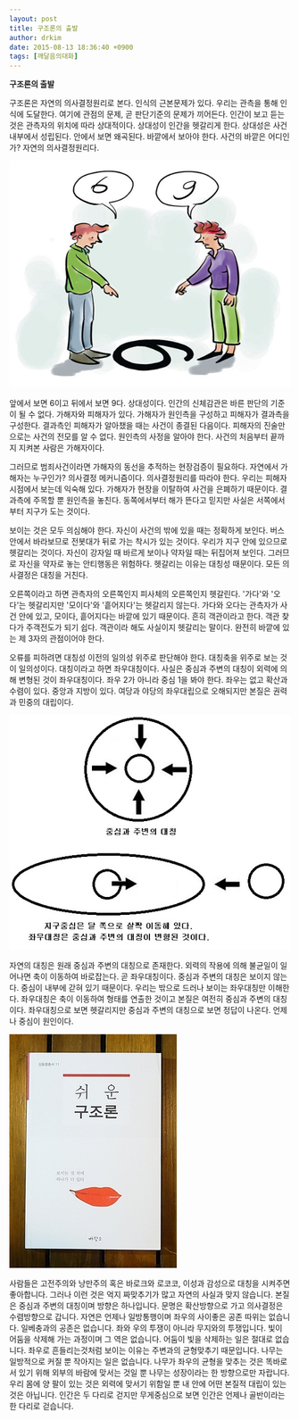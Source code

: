 ```yaml
---
layout: post
title: 구조론의 출발
author: drkim
date: 2015-08-13 18:36:40 +0900
tags: [깨달음의대화]
---
```

**구조론의 출발**

  


구조론은 자연의 의사결정원리로 본다. 인식의 근본문제가 있다. 우리는 관측을 통해 인식에 도달한다. 여기에 관점의 문제, 곧 판단기준의 문제가 끼어든다. 인간이 보고 듣는 것은 관측자의 위치에 따라 상대적이다. 상대성이 인간을 헷갈리게 한다. 상대성은 사건 내부에서 성립된다. 안에서 보면 왜곡된다. 바깥에서 보아야 한다. 사건의 바깥은 어디인가? 자연의 의사결정원리다. 

  




![](/files/attach/images/198/090/614/6.jpg) 

  


앞에서 보면 6이고 뒤에서 보면 9다. 상대성이다. 인간의 신체감관은 바른 판단의 기준이 될 수 없다. 가해자와 피해자가 있다. 가해자가 원인측을 구성하고 피해자가 결과측을 구성한다. 결과측인 피해자가 알아챘을 때는 사건이 종결된 다음이다. 피해자의 진술만으로는 사건의 전모를 알 수 없다. 원인측의 사정을 알아야 한다. 사건의 처음부터 끝까지 지켜본 사람은 가해자이다. 

  


그러므로 범죄사건이라면 가해자의 동선을 추적하는 현장검증이 필요하다. 자연에서 가해자는 누구인가? 의사결정 메커니즘이다. 의사결정원리를 따라야 한다. 우리는 피해자 시점에서 보는데 익숙해 있다. 가해자가 현장을 이탈하여 사건을 은폐하기 때문이다. 결과측에 주목할 뿐 원인측을 놓친다. 동쪽에서부터 해가 뜬다고 믿지만 사실은 서쪽에서부터 지구가 도는 것이다. 

  


보이는 것은 모두 의심해야 한다. 자신이 사건의 밖에 있을 때는 정확하게 보인다. 버스 안에서 바라보므로 전봇대가 뒤로 가는 착시가 있는 것이다. 우리가 지구 안에 있으므로 헷갈리는 것이다. 자신이 강자일 때 바르게 보이나 약자일 때는 뒤집어져 보인다. 그러므로 자신을 약자로 놓는 안티행동은 위험하다. 헷갈리는 이유는 대칭성 때문이다. 모든 의사결정은 대칭을 거친다. 

  


오른쪽이라고 하면 관측자의 오른쪽인지 피사체의 오른쪽인지 헷갈린다. '가다'와 '오다'는 헷갈리지만 '모이다'와 '흩어지다'는 헷갈리지 않는다. 가다와 오다는 관측자가 사건 안에 있고, 모이다, 흩어지다는 바깥에 있기 때문이다. 흔히 객관이라고 한다. 객관 찾다가 주객전도가 되기 쉽다. 객관이라 해도 사실이지 헷갈리는 말이다. 완전히 바깥에 있는 제 3자의 관점이어야 한다. 

  


오류를 피하려면 대칭성 이전의 일의성 위주로 판단해야 한다. 대칭축을 위주로 보는 것이 일의성이다. 대칭이라고 하면 좌우대칭이다. 사실은 중심과 주변의 대칭이 외력에 의해 변형된 것이 좌우대칭이다. 좌우 2가 아니라 중심 1을 봐야 한다. 좌우는 없고 확산과 수렴이 있다. 중앙과 지방이 있다. 여당과 야당의 좌우대립으로 오해되지만 본질은 권력과 민중의 대립이다. 

  



![](/files/attach/images/198/090/614/7.jpg)   


  


자연의 대칭은 원래 중심과 주변의 대칭으로 존재한다. 외력의 작용에 의해 불균일이 일어나면 축이 이동하여 바로잡는다. 곧 좌우대칭이다. 중심과 주변의 대칭은 보이지 않는다. 중심이 내부에 갇혀 있기 때문이다. 우리는 밖으로 드러나 보이는 좌우대칭만 이해한다. 좌우대칭은 축이 이동하여 형태를 연출한 것이고 본질은 여전히 중심과 주변의 대칭이다. 좌우대칭으로 보면 헷갈리지만 중심과 주변의 대칭으로 보면 정답이 나온다. 언제나 중심이 원인이다.

  



 ![](/files/attach/images/198/090/614/DSC01488.JPG) 

  


사람들은 고전주의와 낭만주의 혹은 바로크와 로코코, 이성과 감성으로 대칭을 시켜주면 좋아합니다. 그러나 이런 것은 억지 짜맞추기가 많고 자연의 사실과 맞지 않습니다. 본질은 중심과 주변의 대칭이며 방향은 하나입니다. 문명은 확산방향으로 가고 의사결정은 수렴방향으로 갑니다. 자연은 언제나 일방통행이며 좌우의 사이좋은 공존 따위는 없습니다. 일베충과의 공존은 없습니다. 좌와 우의 투쟁이 아니라 무지와의 투쟁입니다. 빛이 어둠을 삭제해 가는 과정이며 그 역은 없습니다. 어둠이 빛을 삭제하는 일은 절대로 없습니다. 좌우로 흔들리는것처럼 보이는 이유는 주변과의 균형맞추기 때문입니다. 나무는 일방적으로 커질 뿐 작아지는 일은 없습니다. 나무가 좌우의 균형을 맞추는 것은 똑바로 서 있기 위해 외부의 바람에 맞서는 것일 뿐 나무는 성장이라는 한 방향으로만 자랍니다. 우리 몸에 양 팔이 있는 것은 외력에 맞서기 위함일 뿐 내 안에 어떤 본질적 대립이 있는 것은 아닙니다. 인간은 두 다리로 걷지만 무게중심으로 보면 인간은 언제나 골반이라는 한 다리로 걷습니다.